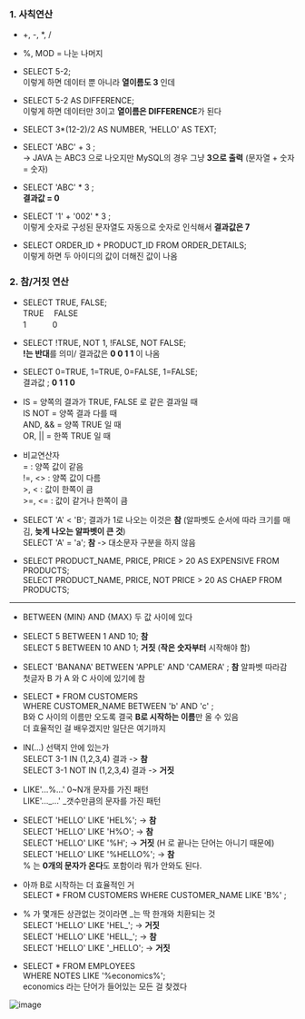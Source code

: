 ### 1. 사칙연산
- +, -, *, /
- %, MOD  = 나눈 나머지

- SELECT 5-2;  
  이렇게 하면 데이터 뿐 아니라 **열이름도 3** 인데  
- SELECT 5-2 AS DIFFERENCE;  
  이렇게 하면 데이터만 3이고 **열이름은 DIFFERENCE**가 된다

- SELECT 3*(12-2)/2 AS NUMBER, 'HELLO' AS TEXT;

- SELECT 'ABC' + 3 ;  
  -> JAVA 는 ABC3 으로 나오지만  MySQL의 경우 그냥 **3으로 출력** (문자열 + 숫자 = 숫자)  
- SELECT 'ABC' * 3 ;  
  **결과값 = 0**
- SELECT '1' + '002' * 3 ;  
  이렇게 숫자로 구성된 문자열도 자동으로 숫자로 인식해서 **결과값은 7**
- SELECT ORDER_ID + PRODUCT_ID FROM ORDER_DETAILS;  
  이렇게 하면 두 아이디의 값이 더해진 값이 나옴

### 2. 참/거짓 연산

- SELECT TRUE, FALSE;  
  TRUE 　FALSE  
  1 　　　0
- SELECT !TRUE, NOT 1, !FALSE, NOT FALSE;  
  **!는 반대**를 의미/ 결과값은 **0 0 1 1** 이 나옴

- SELECT 0=TRUE, 1=TRUE, 0=FALSE, 1=FALSE;  
  결과값 ; **0 1 1 0**

- IS = 양쪽의 결과가 TRUE, FALSE 로 같은 결과일 때  
  IS NOT = 양쪽 결과 다를 때  
  AND, && = 양쪽 TRUE 일 때  
  OR, || = 한쪽 TRUE 일 때

- 비교연산자  
  = : 양쪽 값이 같음  
  !=, <> : 양쪽 값이 다름  
  \>, < : 값이 한쪽이 큼  
  \>=, <= : 값이 같거나 한쪽이 큼

- SELECT 'A' < 'B'; 결과가 1로 나오는 이것은 **참**
  (알파벳도 순서에 따라 크기를 매김, **늦게 나오는 알파벳이 큰 것**)  
  SELECT 'A' = 'a'; **참** -> 대소문자 구분을 하지 않음

- SELECT PRODUCT_NAME, PRICE, PRICE > 20 AS EXPENSIVE FROM PRODUCTS;  
  SELECT PRODUCT_NAME, PRICE, NOT PRICE > 20 AS CHAEP FROM PRODUCTS;
--------------------------
- BETWEEN {MIN} AND {MAX} 두 값 사이에 있다

- SELECT 5 BETWEEN 1 AND 10; **참**  
  SELECT 5 BETWEEN 10 AND 1; **거짓** (**작은 숫자부터** 시작해야 함)

- SELECT 'BANANA' BETWEEN 'APPLE' AND 'CAMERA' ; **참**
  알파벳 따라감 첫글자 B 가 A 와 C 사이에 있기에 참

- SELECT * FROM CUSTOMERS  
  WHERE CUSTOMER_NAME BETWEEN 'b' AND 'c' ;  
  B와 C 사이의 이름만 오도록 결국 **B로 시작하는 이름**만 올 수 있음  
  더 효율적인 걸 배우겠지만 일단은 여기까지

- IN(...) 선택지 안에 있는가  
  SELECT 3-1 IN (1,2,3,4) 결과 -> **참**  
  SELECT 3-1 NOT IN (1,2,3,4) 결과 -> **거짓**

- LIKE'...%...' 0~N개 문자를 가진 패턴  
  LIKE'..._...' _갯수만큼의 문자를 가진 패턴

- SELECT 'HELLO' LIKE 'HEL%'; -> **참**  
  SELECT 'HELLO' LIKE 'H%O'; -> **참**  
  SELECT 'HELLO' LIKE '%H'; -> **거짓** (H 로 끝나는 단어는 아니기 때문에)  
  SELECT 'HELLO' LIKE '%HELLO%'; -> **참**  
  % 는 **0개의 문자가 온다**도 포함이라 뭐가 안와도 된다.


- 아까 B로 시작하는 더 효율적인 거  
  SELECT * FROM CUSTOMERS
  WHERE CUSTOMER_NAME LIKE 'B%' ;

- % 가 몇개든 상관없는 것이라면 \_는 딱 한개와 치환되는 것  
  SELECT 'HELLO' LIKE 'HEL_'; -> **거짓**  
  SELECT 'HELLO' LIKE 'HELL_'; -> **참**  
  SELECT 'HELLO' LIKE '_HELLO'; -> **거짓**

- SELECT * FROM EMPLOYEES  
  WHERE NOTES LIKE '%economics%';  
  economics 라는 단어가 들어있는 모든 걸 찾겠다








![image](https://github.com/user-attachments/assets/97c61b16-f52a-4dfd-ae97-c2d28823a6ae)
